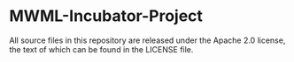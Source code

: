# MWML-Incubator-Project

All source files in this repository are released under the Apache 2.0 license, the text of which can be found in the LICENSE file.
